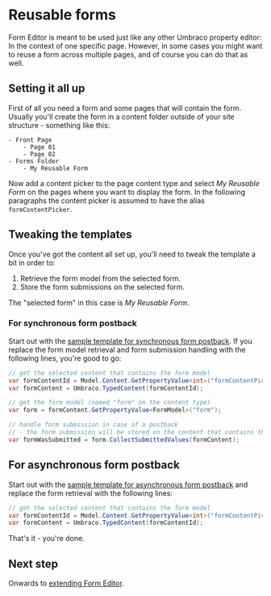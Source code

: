 # Reusable forms
Form Editor is meant to be used just like any other Umbraco property editor: In the context of one specific page. However, in some cases you might want to reuse a form across multiple pages, and of course you can do that as well. 

## Setting it all up
First of all you need a form and some pages that will contain the form. Usually you'll create the form in a content folder outside of your site structure - something like this:

```
- Front Page
    - Page 01
    - Page 02
- Forms Folder
    - My Reusable Form
```

Now add a content picker to the page content type and select *My Reusable Form* on the pages where you want to display the form. In the following paragraphs the content picker is assumed to have the alias ```formContentPicker```.

## Tweaking the templates
Once you've got the content all set up, you'll need to tweak the template a bit in order to:
1. Retrieve the form model from the selected form.
2. Store the form submissions on the selected form.

The "selected form" in this case is *My Reusable Form*.

### For synchronous form postback
Start out with the [sample template for synchronous form postback](../Source/Umbraco/Views/FormEditorSync.cshtml). If you replace the form model retrieval and form submission handling with the following lines, you're good to go:

```cs
// get the selected content that contains the form model 
var formContentId = Model.Content.GetPropertyValue<int>("formContentPicker");
var formContent = Umbraco.TypedContent(formContentId);

// get the form model (named "form" on the content type)
var form = formContent.GetPropertyValue<FormModel>("form");

// handle form submission in case of a postback
// - the form submission will be stored on the content that contains the form model
var formWasSubmitted = form.CollectSubmittedValues(formContent);
```

## For asynchronous form postback
Start out with the [sample template for asynchronous form postback](../Source/Umbraco/Views/FormEditorAsync.cshtml) and replace the form retrieval with the following lines:

```cs
// get the selected content that contains the form model 
var formContentId = Model.Content.GetPropertyValue<int>("formContentPicker");
var formContent = Umbraco.TypedContent(formContentId);
```

That's it - you're done. 

## Next step
Onwards to [extending Form Editor](extend.md).